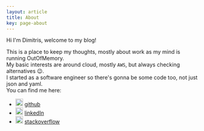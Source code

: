 ```yaml
---
layout: article
title: About
key: page-about
---
```

Hi I'm Dimitris, welcome to my blog!  

This is a place to keep my thoughts, mostly about work as my mind is running OutOfMemory.  
My basic interests are around cloud, mostly `AWS`, but always checking alternatives :wink:.  
I started as a software engineer so there's gonna be some code too, not just json and yaml.  
You can find me here:
* <img src="https://assets-cdn.github.com/images/modules/logos_page/Octocat.png" alt="GitHub" title="GitHub" width="20" height="20" /> [github](https://github.com/dimzak)
* <img src="https://image.flaticon.com/icons/svg/145/145807.svg" alt="LinkedIn" title="LinkedIn" width="20" height="20" /> [linkedIn](https://www.linkedin.com/in/dimitriszakas/)
* <img src="https://cdn.sstatic.net/Sites/stackoverflow/company/img/logos/so/so-icon.svg?v=f13ebeedfa9e" alt="StackOverflow" title="StackOverflow" width="20" height="20" /> [stackoverflow](https://stackoverflow.com/users/1499705/dimzak)